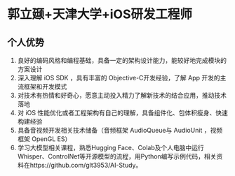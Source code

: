 # 郭立颋+天津大学+iOS研发工程师
## 个人优势
1. 良好的编码风格和编程基础，具备一定的架构设计能力，能较好地完成模块的方案设计
2. 深入理解 iOS SDK ，具有丰富的 Objective-C开发经验，了解 App 开发的主流框架和开发模式
3. 对技术有热情和好奇心，愿意主动投入精力了解新技术的结合应用，推动技术落地
4. 对 iOS  性能优化或者工程架构有自己的理解，具备组件化、包体积瘦身、快速构建经验
5. 具备音视频开发相关技术储备（音频框架 AudioQueue与 AudioUnit ，视频框架 OpenGL ES）
6. 学习大模型相关课程，熟悉Hugging Face、Colab及个人电脑中运行Whisper、ControlNet等开源模型的流程，用Python编写示例代码，相关资料在https://github.com/glt3953/AI-Study。
